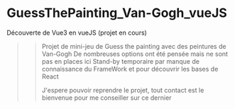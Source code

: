 # GuessThePainting_Van-Gogh_vueJS
Découverte de Vue3 en vueJS (projet en cours)


>> Projet de mini-jeu de Guess the painting avec des peintures de Van-Gogh
>> De nombreuses options ont été pensée mais ne sont pas en places ici
>> Stand-by temporaire par manque de connaissance du FrameWork et pour découvrir les bases de React
>>
>> J'espere pouvoir reprendre le projet, tout contact est le bienvenue pour me conseiller sur ce dernier
